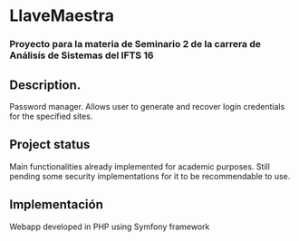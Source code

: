 # LlaveMaestra

### Proyecto para la materia de Seminario 2 de la carrera de Análisís de Sistemas del IFTS 16

## Description.

Password manager. Allows user to generate and recover login credentials for the specified sites.

## Project status

Main functionalities already implemented for academic purposes. Still pending some security implementations for it to be recommendable to use.

## Implementación

Webapp developed in PHP using Symfony framework
